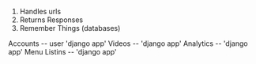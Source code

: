 1. Handles urls
2. Returns Responses
3. Remember Things (databases)


Accounts -- user 'django app'
Videos -- 'django app'
Analytics -- 'django app'
Menu Listins -- 'django app'
